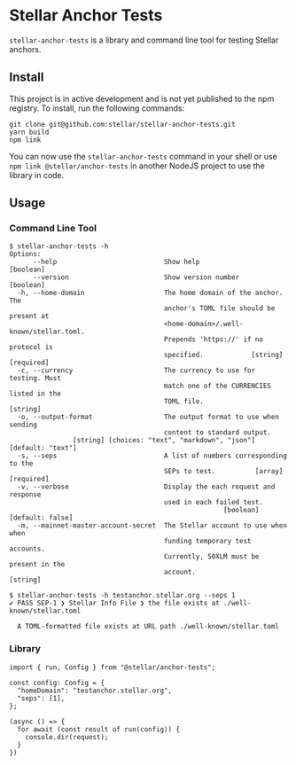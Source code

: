 # Stellar Anchor Tests

`stellar-anchor-tests` is a library and command line tool for testing Stellar
anchors.

## Install

This project is in active development and is not yet published to the npm
registry. To install, run the following commands:

```
git clone git@github.com:stellar/stellar-anchor-tests.git
yarn build
npm link
```

You can now use the `stellar-anchor-tests` command in your shell or use
`npm link @stellar/anchor-tests` in another NodeJS project to use the library in
code.

## Usage

### Command Line Tool

```
$ stellar-anchor-tests -h
Options:
      --help                           Show help                       [boolean]
      --version                        Show version number             [boolean]
  -h, --home-domain                    The home domain of the anchor. The
                                       anchor's TOML file should be present at
                                       <home-domain>/.well-known/stellar.toml.
                                       Prepends 'https://' if no protocol is
                                       specified.            [string] [required]
  -c, --currency                       The currency to use for testing. Must
                                       match one of the CURRENCIES listed in the
                                       TOML file.                       [string]
  -o, --output-format                  The output format to use when sending
                                       content to standard output.
                [string] [choices: "text", "markdown", "json"] [default: "text"]
  -s, --seps                           A list of numbers corresponding to the
                                       SEPs to test.          [array] [required]
  -v, --verbose                        Display the each request and response
                                       used in each failed test.
                                                      [boolean] [default: false]
  -m, --mainnet-master-account-secret  The Stellar account to use when when
                                       funding temporary test accounts.
                                       Currently, 50XLM must be present in the
                                       account.                         [string]
```

```
$ stellar-anchor-tests -h testanchor.stellar.org --seps 1
✔ PASS SEP-1 ❯ Stellar Info File ❯ the file exists at ./well-known/stellar.toml

  A TOML-formatted file exists at URL path ./well-known/stellar.toml
```

### Library

```
import { run, Config } from "@stellar/anchor-tests";

const config: Config = {
  "homeDomain": "testanchor.stellar.org",
  "seps": [1],
};

(async () => {
  for await (const result of run(config)) {
    console.dir(request);
  }
})
```
